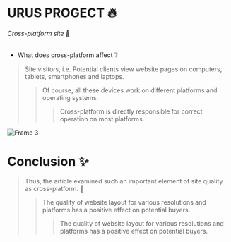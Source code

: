# URUS PROGECT :fire: 
###### Cross-platform site :star2:
- What does cross-platform affect :grey_question:
>Site visitors, i.e. Potential clients view website pages on computers, tablets, smartphones and laptops. 
>>Of course, all these devices work on different platforms and operating systems. 
>>>Cross-platform is directly responsible for correct operation on most platforms.
>>>
![Frame 3](https://github.com/user-attachments/assets/0f9a9069-ec2c-45a8-88d5-40ba9ef92bb2)

# Conclusion :sparkles: 
>Thus, the article examined such an important element of site quality as cross-platform.  :star2:
>> The quality of website layout for various resolutions and platforms has a positive effect on potential buyers. 
>>> The quality of website layout for various resolutions and platforms has a positive effect on potential buyers. 

